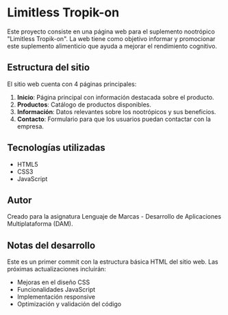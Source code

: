 # Limitless Tropik-on

Este proyecto consiste en una página web para el suplemento nootrópico "Limitless Tropik-on". La web tiene como objetivo informar y promocionar este suplemento alimenticio que ayuda a mejorar el rendimiento cognitivo.

## Estructura del sitio

El sitio web cuenta con 4 páginas principales:

1. **Inicio**: Página principal con información destacada sobre el producto.
2. **Productos**: Catálogo de productos disponibles.
3. **Información**: Datos relevantes sobre los nootrópicos y sus beneficios.
4. **Contacto**: Formulario para que los usuarios puedan contactar con la empresa.

## Tecnologías utilizadas

- HTML5
- CSS3
- JavaScript

## Autor

Creado para la asignatura Lenguaje de Marcas - Desarrollo de Aplicaciones Multiplataforma (DAM).

## Notas del desarrollo

Este es un primer commit con la estructura básica HTML del sitio web. Las próximas actualizaciones incluirán:

- Mejoras en el diseño CSS
- Funcionalidades JavaScript
- Implementación responsive
- Optimización y validación del código 
